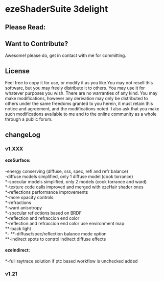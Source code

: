 ezeShaderSuite 3delight
==============

Please Read: 
---------------

Want to Contribute?
---------------
Awesome! please do, get in contact with me for committing.

License
---------------
Feel free to copy it for use, or modify it as you like.You may not resell this software,
but you may freely distribute it to others. You may use it for whatever purposes you wish.
There are no warranties of any kind. You may make modifications, however any derivation 
may only be distributed to others under the same freedoms granted to you herein, it must
retain this notice and agreement, and the modifications noted. I also ask that you make
such modifications available to me and to the online community as a whole through a public
forum.

changeLog
---------------
### v1.XXX
#### ezeSurface:<br />
  -energy conserving (diffuse, sss, spec, refl and refr balance)<br />
  -diffuse models simplified, only 1 diffuse model (cook torrance)<br />
  *-specular models simplified, only 2 models (cook torrance and ward)<br />
  *-texture code calls improved and merged with ezeHair shader ones<br />
  *-reflections performance improvements<br />
  *-more opacity controls<br />
  *-refractions<br />
  *-ward anisotropy<br />
  *-specular reflections based on BRDF<br />
  *-reflection and refraccion end color<br />
  *-reflection and refraccion end color use environment map<br />
  **-back light<br />
  *-
  **-diffuse/spec/reflection balance mode option<br />
  **-indirect spots to control indirect diffuse effects<br />
  
#### ezeIndirect:<br />
  *-full raytrace solution if ptc based workflow is unchecked added<br />
  

### v1.21 
